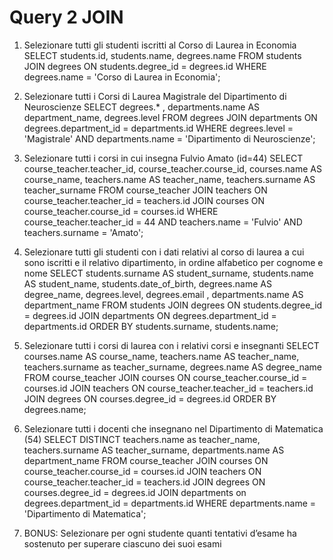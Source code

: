 # Query 2 JOIN

1. Selezionare tutti gli studenti iscritti al Corso di Laurea in Economia
SELECT students.id, students.name, degrees.name
FROM students
JOIN degrees ON students.degree_id = degrees.id
WHERE degrees.name = 'Corso di Laurea in Economia';

2. Selezionare tutti i Corsi di Laurea Magistrale del Dipartimento di Neuroscienze
SELECT degrees.* , departments.name AS department_name, degrees.level
FROM degrees
JOIN departments ON degrees.department_id = departments.id
WHERE degrees.level = 'Magistrale'
AND departments.name = 'Dipartimento di Neuroscienze';

3. Selezionare tutti i corsi in cui insegna Fulvio Amato (id=44)
SELECT course_teacher.teacher_id, course_teacher.course_id, courses.name AS course_name, teachers.name AS teacher_name, teachers.surname AS teacher_surname
FROM course_teacher
JOIN teachers ON course_teacher.teacher_id = teachers.id
JOIN courses ON course_teacher.course_id = courses.id
WHERE course_teacher.teacher_id = 44
AND teachers.name = 'Fulvio'
AND teachers.surname = 'Amato';

4. Selezionare tutti gli studenti con i dati relativi al corso di laurea a cui sono iscritti e il
relativo dipartimento, in ordine alfabetico per cognome e nome
SELECT students.surname AS student_surname, students.name AS student_name, students.date_of_birth, degrees.name AS degree_name, degrees.level, degrees.email , departments.name AS department_name
FROM students
JOIN degrees ON students.degree_id = degrees.id
JOIN departments ON degrees.department_id = departments.id
ORDER BY students.surname, students.name;

5. Selezionare tutti i corsi di laurea con i relativi corsi e insegnanti
SELECT courses.name AS course_name, teachers.name AS teacher_name, teachers.surname as teacher_surname, degrees.name AS degree_name
FROM course_teacher
JOIN courses ON course_teacher.course_id = courses.id
JOIN teachers ON course_teacher.teacher_id = teachers.id
JOIN degrees ON courses.degree_id = degrees.id
ORDER BY degrees.name;

6. Selezionare tutti i docenti che insegnano nel Dipartimento di Matematica (54)
SELECT DISTINCT teachers.name as teacher_name, teachers.surname AS teacher_surname, departments.name AS department_name
FROM course_teacher
JOIN courses ON course_teacher.course_id = courses.id
JOIN teachers ON course_teacher.teacher_id = teachers.id
JOIN degrees ON courses.degree_id = degrees.id
JOIN departments on degrees.department_id = departments.id
WHERE departments.name = 'Dipartimento di Matematica';

7. BONUS: Selezionare per ogni studente quanti tentativi d’esame ha sostenuto per
superare ciascuno dei suoi esami
